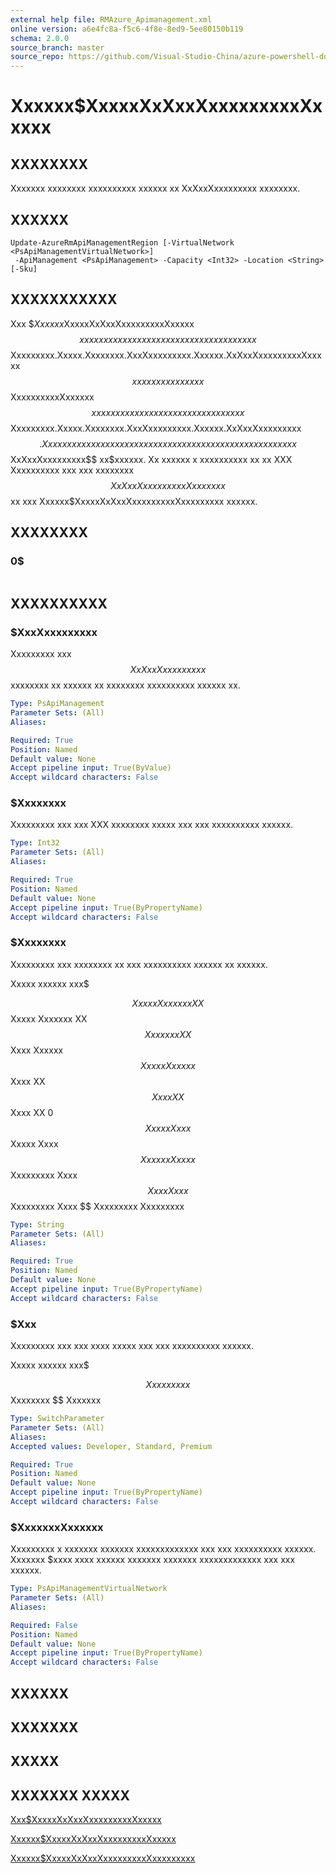 ```yaml
---
external help file: RMAzure_Apimanagement.xml
online version: a6e4fc8a-f5c6-4f8e-8ed9-5ee80150b119
schema: 2.0.0
source_branch: master
source_repo: https://github.com/Visual-Studio-China/azure-powershell-docs-int
---
```


# Xxxxxx$XxxxxXxXxxXxxxxxxxxxXxxxxx
## XXXXXXXX
Xxxxxxx xxxxxxxx xxxxxxxxxx xxxxxx xx XxXxxXxxxxxxxxx xxxxxxxx.

## XXXXXX

```
Update-AzureRmApiManagementRegion [-VirtualNetwork <PsApiManagementVirtualNetwork>]
 -ApiManagement <PsApiManagement> -Capacity <Int32> -Location <String> [-Sku]
```

## XXXXXXXXXXX
Xxx $$Xxxxxx$XxxxxXxXxxXxxxxxxxxxXxxxxx$$ xxxxxx xxxxxxx xx xxxxxxxx xxxxxxxx xx xxxx $$Xxxxxxxxx.Xxxxx.Xxxxxxxx.XxxXxxxxxxxxx.Xxxxxx.XxXxxXxxxxxxxxxXxxxxx$$ xx x xxxxxxxxxx xx $$XxxxxxxxxxXxxxxxx$$ xxxxxxx xx x xxxxxxxx xxxxxxxx xx xxxx $$Xxxxxxxxx.Xxxxx.Xxxxxxxx.XxxXxxxxxxxxx.Xxxxxx.XxXxxXxxxxxxxxx$$.
Xxxx xxxxxx xxxx xxx xxxxxx xxxxxxxx xxx xxxxxxx xx xxxxxxxx xx $$XxXxxXxxxxxxxxx$$ xx$xxxxxx.
Xx xxxxxx x xxxxxxxxxx xx xx XXX Xxxxxxxxxx xxx xxx xxxxxxxx $$XxXxxXxxxxxxxxxXxxxxxxx$$ xx xxx Xxxxxx$XxxxxXxXxxXxxxxxxxxxXxxxxxxxxx xxxxxx.

## XXXXXXXX

### 0$
```

```

## XXXXXXXXXX

### $XxxXxxxxxxxxx
Xxxxxxxxx xxx $$XxXxxXxxxxxxxxx$$ xxxxxxxx xx xxxxxx xx xxxxxxxx xxxxxxxxxx xxxxxx xx.

```yaml
Type: PsApiManagement
Parameter Sets: (All)
Aliases: 

Required: True
Position: Named
Default value: None
Accept pipeline input: True(ByValue)
Accept wildcard characters: False
```

### $Xxxxxxxx
Xxxxxxxxx xxx xxx XXX xxxxxxxx xxxxx xxx xxx xxxxxxxxxx xxxxxx.

```yaml
Type: Int32
Parameter Sets: (All)
Aliases: 

Required: True
Position: Named
Default value: None
Accept pipeline input: True(ByPropertyName)
Accept wildcard characters: False
```

### $Xxxxxxxx
Xxxxxxxxx xxx xxxxxxxx xx xxx xxxxxxxxxx xxxxxx xx xxxxxx.

Xxxxx xxxxxx xxx$ 

$$ Xxxxx Xxxxxxx XX $$ Xxxxx Xxxxxxx XX $$ Xxxxxxx XX $$ Xxxx Xxxxxx $$ Xxxxx Xxxxxx $$ Xxxx XX $$ Xxxx XX $$ Xxxx XX 0 $$ Xxxxx Xxxx $$ Xxxxx Xxxx $$ Xxxxxx Xxxxx $$ Xxxxxxxxx Xxxx $$ Xxxx Xxxx $$ Xxxxxxxxx Xxxx $$ Xxxxxxxxx Xxxxxxxxx

```yaml
Type: String
Parameter Sets: (All)
Aliases: 

Required: True
Position: Named
Default value: None
Accept pipeline input: True(ByPropertyName)
Accept wildcard characters: False
```

### $Xxx
Xxxxxxxxx xxx xxx xxxx xxxxx xxx xxx xxxxxxxxxx xxxxxx.

Xxxxx xxxxxx xxx$ 

$$ Xxxxxxxxx $$ Xxxxxxxx $$ Xxxxxxx

```yaml
Type: SwitchParameter
Parameter Sets: (All)
Aliases: 
Accepted values: Developer, Standard, Premium

Required: True
Position: Named
Default value: None
Accept pipeline input: True(ByPropertyName)
Accept wildcard characters: False
```

### $XxxxxxxXxxxxxx
Xxxxxxxxx x xxxxxxx xxxxxxx xxxxxxxxxxxxx xxx xxx xxxxxxxxxx xxxxxx.
Xxxxxxx $xxxx xxxx xxxxxx xxxxxxx xxxxxxx xxxxxxxxxxxxx xxx xxx xxxxxx.

```yaml
Type: PsApiManagementVirtualNetwork
Parameter Sets: (All)
Aliases: 

Required: False
Position: Named
Default value: None
Accept pipeline input: True(ByPropertyName)
Accept wildcard characters: False
```

## XXXXXX

## XXXXXXX

## XXXXX

## XXXXXXX XXXXX

[Xxx$XxxxxXxXxxXxxxxxxxxxXxxxxx](a6e4fc8a-f5c6-4f8e-8ed9-5ee80150b119)

[Xxxxxx$XxxxxXxXxxXxxxxxxxxxXxxxxx](6df0b014-03b0-47aa-9d34-9d0fceee2247)

[Xxxxxx$XxxxxXxXxxXxxxxxxxxxXxxxxxxxxx](166e3bd3-929d-4213-aebc-411e2e8f50a2)


